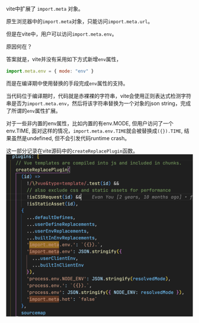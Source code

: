 vite中扩展了 `import.meta` 对象。

原生浏览器中的`import.meta`对象，只能访问`import.meta.url`。

但是在vite中，用户可以访问`import.meta.env`。

原因何在？

答案就是，vite并没有采用如下方式新增`env`属性，
```js
import.meta.env = { mode: "env" }
```
而是在编译期中使用替换的手段完成`env`属性的支持。

当代码位于编译期时，代码就是赤裸裸的字符串，vite会使用正则表达式检测字符串是否为`import.meta.env`，然后将该字符串替换为一个对象的json string，完成了所谓的`env`属性扩展。

对于一些非内置的env属性，比如内置的有env.MODE, 但用户访问了一个env.TIME, 面对这样的情况，`import.meta.env.TIME`就会被替换成`({}).TIME`, 结果虽然是undefined, 但不会引发代码runtime crash。

这一部分记录在vite源码中的`createReplacePlugin`函数。
![](./%E6%88%AA%E5%B1%8F2023-06-12%2014.45.51.png)
